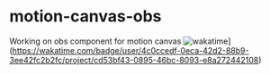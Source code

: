 # motion-canvas-obs
Working on obs component for motion canvas
![wakatime](https://wakatime.com/badge/user/4c0ccedf-0eca-42d2-88b9-3ee42fc2b2fc/project/cd53bf43-0895-46bc-8093-e8a272442108.svg)](https://wakatime.com/badge/user/4c0ccedf-0eca-42d2-88b9-3ee42fc2b2fc/project/cd53bf43-0895-46bc-8093-e8a272442108)
